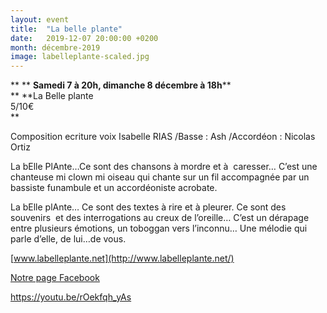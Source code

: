 ```yaml
---
layout: event
title:  "La belle plante"
date:   2019-12-07 20:00:00 +0200
month: décembre-2019
image: labelleplante-scaled.jpg
---
```


**
**
**Samedi 7 à 20h, dimanche 8 décembre à 18h****  
** **La Belle plante  
5/10€  
** 



 Composition ecriture voix Isabelle RIAS /Basse : Ash /Accordéon : Nicolas Ortiz

 La bElle PlAnte…Ce sont des chansons à mordre et à  caresser… C’est une chanteuse mi clown mi oiseau qui chante sur un fil accompagnée par un bassiste funambule et un accordéoniste acrobate.

 La bElle plAnte… Ce sont des textes à rire et à pleurer. Ce sont des souvenirs  et des interrogations au creux de l’oreille… C’est un dérapage entre plusieurs émotions, un toboggan vers l’inconnu… Une mélodie qui parle d’elle, de lui…de vous.

 [www.labelleplante.net](http://www.labelleplante.net/)

 

<a href="https://www.facebook.com/labelleplante/" target="_blank" rel="noopener noreferrer">Notre page Facebook</a>

https://youtu.be/rOekfqh_yAs